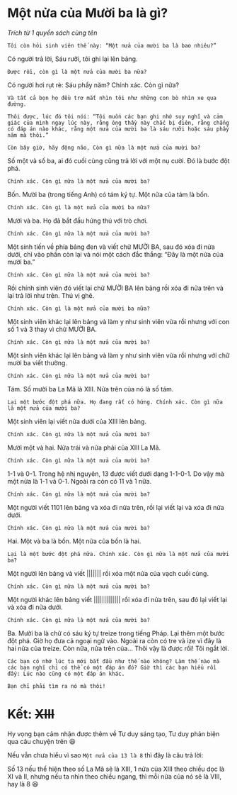 # Một nửa của Mười ba là gì? 

*Trích từ 1 quyển sách cùng tên*

    Tôi còn hỏi sinh viên thế này: “Một nửa của mười ba là bao nhiêu?”
    
Có người trả lời, Sáu rưỡi, tôi ghi lại lên bảng.

    Được rồi, còn gì là một nửa của mười ba nữa?

Có người hơi rụt rè: Sáu phẩy năm? Chính xác. Còn gì nữa?
    
    Và tất cả bọn họ đều trơ mắt nhìn tôi như những con bò nhìn xe qua đường.
    
    Thôi được, lúc đó tôi nói: “Tôi muốn các bạn ghi nhớ suy nghĩ và cảm giác của mình ngay lúc này, rằng ông thầy này chắc bị điên, rằng chẳng có đáp án nào khác, rằng một nửa của mười ba là sáu rưỡi hoặc sáu phẩy năm mà thôi.” 
    
    Còn bây giờ, hãy động não, Còn gì nữa là một nửa của mười ba?
    
Số một và số ba, ai đó cuối cùng cũng trả lời với một nụ cười. Đó là bước đột phá.
    
    Chính xác. Còn gì nữa là một nửa của mười ba?
    
Bốn. Mười ba (trong tiếng Anh) có tám ký tự. Một nửa của tám là bốn.
    
    Chính xác. Còn gì là một nửa của mười ba nữa?
    
Mười và ba. Họ đã bắt đầu hứng thú với trò chơi.
    
    Chính xác. Còn gì nữa là một nửa của mười ba?
    
Một sinh tiến về phía bảng đen và viết chữ MƯỜI BA, sau đó xóa đi nửa dưới, chỉ vào phần còn lại và nói một cách đắc thắng: “Đây là một nửa của mười ba.”
    
    Chính xác. Còn gì nữa là một nửa của mười ba?

Rồi chính sinh viên đó viết lại chữ MƯỜI BA lên bảng rồi xóa đi nửa trên và lại trả lời như trên. Thú vị ghê.

    Chính xác. Còn gì là một nửa của mười ba nữa?
    
Một sinh viên khác lại lên bảng và làm y như sinh viên vừa rồi nhưng với con số 1 và 3 thay vì chữ MƯỜI BA.

    Chính xác. Còn gì nữa là một nửa của mười ba?

Một sinh viên khác lại lên bảng và làm y như sinh viên vừa rồi nhưng với chữ mười ba viết thường.

    Chính xác. Còn gì nữa là một nửa của mười ba?

Tám. Số mười ba La Mã là XIII. Nửa trên của nó là số tám.

    Lại một bước đột phá nữa. Họ đang rất có hứng. Chính xác. Còn gì nữa là một nửa của mười ba?
    
Một sinh viên lại viết nửa dưới của XIII lên bảng.

    Chính xác. Còn gì nữa là một nửa của mười ba?
    
Mười một và hai. Nửa trái và nửa phải của XIII La Mã.

    Chính xác. Còn gì nữa là một nửa của mười ba?
    
1-1 và 0-1. Trong hệ nhị nguyên, 13 được viết dưới dạng 1-1-0-1. Do vậy mà một nửa là 1-1 và 0-1. Ngoài ra còn có 11 và 1 nữa.

    Chính xác. Còn gì nữa là một nửa của mười ba?
    
Một người viết 1101 lên bảng và xóa đi nửa trên, rồi lại viết lại và xóa đi nửa dưới.

    Chính xác. Còn gì nữa là một nửa của mười ba?
    
Hai. Một và ba là bốn. Một nửa của bốn là hai.

    Lại là một bước đột phá nữa. Chính xác. Còn gì nữa là một nửa của mười ba? 
    
Một người lên bảng và viết ||||||| rồi xóa một nửa của vạch cuối cùng.

    Chính xác. Còn gì nữa là một nửa của mười ba?
    
Một người khác lên bảng viết ||||||||||||| rồi xóa đi nửa trên, sau đó lại viết lại và xóa đi nửa dưới.

    Chính xác. Còn gì nữa là một nửa của mười ba?

Ba. Mười ba là chữ có sáu ký tự treize trong tiếng Pháp.
    Lại thêm một bước đột phá. Giờ họ đưa cả ngoại ngữ vào. Ngoài ra còn có tre và ize vì đây là hai nửa của treize. Còn nữa, nửa trên của... Thôi vậy là được rồi! Tôi ngắt lời. 
    
    Các bạn có nhớ lúc ta mới bắt đầu như thế nào không? Làm thế nào mà các bạn nghĩ chỉ có thể có một đáp án đó? Giờ thì các bạn hiểu rồi đấy: Lúc nào cũng có một đáp án khác. 
    
    Bạn chỉ phải tìm ra nó mà thôi!





# Kết: ~~XIII~~
Hy vọng bạn cảm nhận được thêm về Tư duy sáng tạo, Tư duy phản biện qua câu chuyện trên :laughing:

Nếu vẫn chưa hiểu vì sao `Một nửa của 13 là 8` thì đây là câu trả lời:

Số 13 nếu thể hiện theo số La Mã sẽ là XIII, 1 nửa của XIII theo chiều dọc là XI và II, nhưng nếu ta nhìn theo chiều ngang, thì mỗi nửa của nó sẽ là VIII, hay là 8 :laughing:

